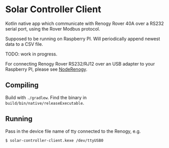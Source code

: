 # Solar Controller Client

Kotlin native app which communicate with Renogy Rover 40A over a RS232 serial port, using the Rover Modbus protocol.

Supposed to be running on Raspberry PI. Will periodically append newest data to a CSV file.

TODO: work in progress.

For connecting Renogy Rover RS232/RJ12 over an USB adapter to your Raspberry PI, please see
[NodeRenogy](https://github.com/mickwheelz/NodeRenogy).

## Compiling

Build with `./gradlew`. Find the binary in `build/bin/native/releaseExecutable`.

## Running

Pass in the device file name of tty connected to the Renogy, e.g.

```bash
$ solar-controller-client.kexe /dev/ttyUSB0
```
